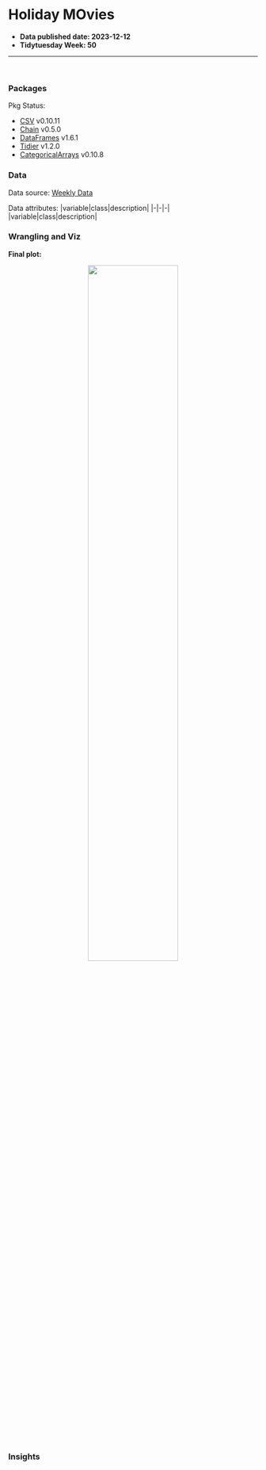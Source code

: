 # Holiday MOvies
- **Data published date: 2023-12-12**
- **Tidytuesday Week: 50**
***
<br>

### Packages
Pkg Status:
 - <a href="https://csv.juliadata.org/stable/">CSV</a> v0.10.11
 - <a href="https://github.com/jkrumbiegel/Chain.jl">Chain</a> v0.5.0
 - <a href="https://dataframes.juliadata.org/stable/">DataFrames</a> v1.6.1
 - <a href="https://github.com/TidierOrg">Tidier</a> v1.2.0
 - <a href="https://categoricalarrays.juliadata.org/stable/">CategoricalArrays</a> v0.10.8

### Data
Data source: <a href="">Weekly Data </a>

Data attributes:
|variable|class|description|
|-|-|-|
|variable|class|description|

### Wrangling and Viz

<b>Final plot:</b> <br>

<p align="center">
  <img src="final.jpeg" width="60%">
</p>

<br>


### Insights